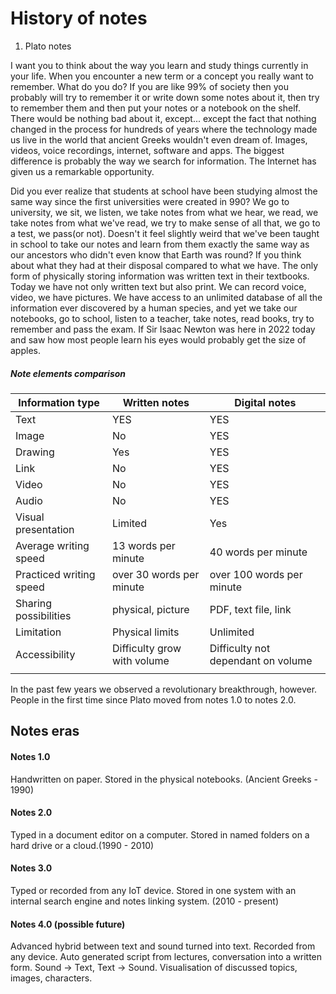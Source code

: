 # History of notes
1. Plato notes

I want you to think about the way you learn and study things currently in your life. When you encounter a new term or a concept you really want to remember. What do you do? If you are like 99% of society then you probably will try to remember it or write down some notes about it, then try to remember them and then put your notes or a notebook on the shelf. There would be nothing bad about it, except... except the fact that nothing changed in the process for hundreds of years where the technology made us live in the world that ancient Greeks wouldn't even dream of. Images, videos, voice recordings, internet, software and apps. The biggest difference is probably the way we search for information. The Internet has given us a remarkable opportunity.

Did you ever realize that students at school have been studying almost the same way since the first universities were created in 990? We go to university, we sit, we listen, we take notes from what we hear, we read, we take notes from what we've read, we try to make sense of all that, we go to a test, we pass(or not). Doesn't it feel slightly weird that we've been taught in school to take our notes and learn from them exactly the same way as our ancestors who didn't even know that Earth was round? If you think about what they had at their disposal compared to what we have. The only form of physically storing information was written text in their textbooks. Today we have not only written text but also print. We can record voice, video, we have pictures. We have access to an unlimited database of all the information ever discovered by a human species, and yet we take our notebooks, go to school, listen to a teacher, take notes, read books, try to remember and pass the exam. If Sir Isaac Newton was here in 2022 today and saw how most people learn his eyes would probably get the size of apples.

##### Note elements comparison
| Information type        | Written notes               | Digital notes                      |
| ----------------------- | --------------------------- | ---------------------------------- |
| Text                    | YES                         | YES                                |
| Image                   | No                          | YES                                |
| Drawing                 | Yes                         | YES                                |
| Link                    | No                          | YES                                |
| Video                   | No                          | YES                                |
| Audio                   | No                          | YES                                |
| Visual presentation     | Limited                     | Yes                                |
| Average writing speed   | 13 words per minute         | 40 words per minute                |
| Practiced writing speed | over 30 words per minute    | over 100 words per minute          |
| Sharing possibilities   | physical, picture           | PDF, text file, link               |
| Limitation              | Physical limits             | Unlimited                          |
| Accessibility           | Difficulty grow with volume | Difficulty not dependant on volume |
|                         |                             |                                    |

In the past few years we observed a revolutionary breakthrough, however. People in the first time since Plato moved from notes 1.0 to notes 2.0. 

## Notes eras
#### Notes 1.0
Handwritten on paper. Stored in the physical notebooks. (Ancient Greeks - 1990)
#### Notes 2.0
Typed in a document editor on a computer. Stored in named folders on a hard drive or a cloud.(1990 - 2010)
#### Notes 3.0
Typed or recorded from any IoT device. Stored in one system with an internal search engine and notes linking system. (2010 - present)
#### Notes 4.0 (possible future)
Advanced hybrid between text and sound turned into text. Recorded from any device. Auto generated script from lectures, conversation into a written form. Sound -> Text, Text -> Sound. Visualisation of discussed topics, images, characters. 
